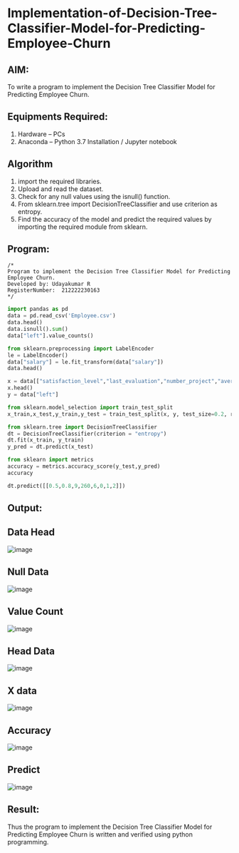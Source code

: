 # Implementation-of-Decision-Tree-Classifier-Model-for-Predicting-Employee-Churn

## AIM:
To write a program to implement the Decision Tree Classifier Model for Predicting Employee Churn.

## Equipments Required:
1. Hardware – PCs
2. Anaconda – Python 3.7 Installation / Jupyter notebook

## Algorithm
1. import the required libraries.
2. Upload and read the dataset.
3. Check for any null values using the isnull() function.
4. From sklearn.tree import DecisionTreeClassifier and use criterion as entropy.
5. Find the accuracy of the model and predict the required values by importing the required module from sklearn.

## Program:
```
/*
Program to implement the Decision Tree Classifier Model for Predicting Employee Churn.
Developed by: Udayakumar R
RegisterNumber:  212222230163
*/
```
```python
import pandas as pd
data = pd.read_csv('Employee.csv')
data.head()
data.isnull().sum()
data["left"].value_counts()

from sklearn.preprocessing import LabelEncoder
le = LabelEncoder()
data["salary"] = le.fit_transform(data["salary"])
data.head()

x = data[["satisfaction_level","last_evaluation","number_project","average_montly_hours","time_spend_company","Work_accident","promotion_last_5years","salary"]]
x.head()
y = data["left"]

from sklearn.model_selection import train_test_split
x_train,x_test,y_train,y_test = train_test_split(x, y, test_size=0.2, random_state = 100)

from sklearn.tree import DecisionTreeClassifier
dt = DecisionTreeClassifier(criterion = "entropy")
dt.fit(x_train, y_train)
y_pred = dt.predict(x_test)

from sklearn import metrics
accuracy = metrics.accuracy_score(y_test,y_pred)
accuracy

dt.predict([[0.5,0.8,9,260,6,0,1,2]])
```
## Output:
## Data Head
![image](https://github.com/R-Udayakumar/Implementation-of-Decision-Tree-Classifier-Model-for-Predicting-Employee-Churn/assets/118708024/2511f197-1c54-424f-ac27-592b84c721d2)
## Null Data
![image](https://github.com/R-Udayakumar/Implementation-of-Decision-Tree-Classifier-Model-for-Predicting-Employee-Churn/assets/118708024/7e35ffbf-7615-4674-bc63-ae26e1ca24d5)
## Value Count
![image](https://github.com/R-Udayakumar/Implementation-of-Decision-Tree-Classifier-Model-for-Predicting-Employee-Churn/assets/118708024/c815b43f-7465-4be3-afdb-e5e0f6297fe2)
## Head Data
![image](https://github.com/R-Udayakumar/Implementation-of-Decision-Tree-Classifier-Model-for-Predicting-Employee-Churn/assets/118708024/1c13ff1b-071f-40b0-ae7b-beb22f23798e)
## X data
![image](https://github.com/R-Udayakumar/Implementation-of-Decision-Tree-Classifier-Model-for-Predicting-Employee-Churn/assets/118708024/d6e369db-af68-4565-adb3-a8f5ee19fe9a)
## Accuracy
![image](https://github.com/R-Udayakumar/Implementation-of-Decision-Tree-Classifier-Model-for-Predicting-Employee-Churn/assets/118708024/aff7b940-f7a9-4161-8690-babd7dd4a70b)
## Predict
![image](https://github.com/R-Udayakumar/Implementation-of-Decision-Tree-Classifier-Model-for-Predicting-Employee-Churn/assets/118708024/813140ca-4a3a-49bc-92a3-6970d9306272)




## Result:
Thus the program to implement the  Decision Tree Classifier Model for Predicting Employee Churn is written and verified using python programming.
